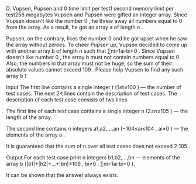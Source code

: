 D. Vupsen, Pupsen and 0
time limit per test1 second
memory limit per test256 megabytes
Vupsen and Pupsen were gifted an integer array. Since Vupsen doesn't like the number 0
, he threw away all numbers equal to 0
 from the array. As a result, he got an array a
 of length n
.

Pupsen, on the contrary, likes the number 0
 and he got upset when he saw the array without zeroes. To cheer Pupsen up, Vupsen decided to come up with another array b
 of length n
 such that ∑ni=1ai⋅bi=0
. Since Vupsen doesn't like number 0
, the array b
 must not contain numbers equal to 0
. Also, the numbers in that array must not be huge, so the sum of their absolute values cannot exceed 109
. Please help Vupsen to find any such array b
!

Input
The first line contains a single integer t
 (1≤t≤100
) — the number of test cases. The next 2⋅t
 lines contain the description of test cases. The description of each test case consists of two lines.

The first line of each test case contains a single integer n
 (2≤n≤105
) — the length of the array.

The second line contains n
 integers a1,a2,…,an
 (−104≤ai≤104
, ai≠0
) — the elements of the array a
.

It is guaranteed that the sum of n
 over all test cases does not exceed 2⋅105
.

Output
For each test case print n
 integers b1,b2,…,bn
 — elements of the array b
 (|b1|+|b2|+…+|bn|≤109
, bi≠0
, ∑ni=1ai⋅bi=0
).

It can be shown that the answer always exists.

